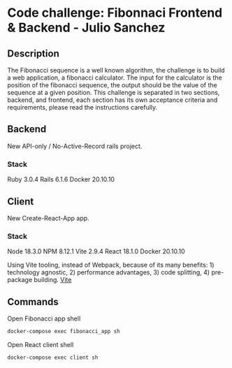 # Code challenge: Fibonnaci Frontend & Backend - Julio Sanchez

## Description

The Fibonacci sequence is a well known algorithm, the challenge is to build a web application, a fibonacci calculator. The input for the calculator is the position of the fibonacci sequence, the output should be the value of the sequence at a given position.
This challenge is separated in two sections, backend, and frontend, each section has its own acceptance criteria and requirements, please read the instructions carefully. 

## Backend

New API-only / No-Active-Record rails project.

### Stack
Ruby	3.0.4
Rails	6.1.6
Docker	20.10.10

## Client

New Create-React-App app.

### Stack
Node	18.3.0
NPM		8.12.1
Vite	2.9.4
React	18.1.0
Docker	20.10.10

Using Vite tooling, instead of Webpack, because of its many benefits: 1) technology agnostic, 2) performance advantages, 3) code splitting, 4) pre-package building. [Vite](https://vitejs.dev/guide/why.html) 

## Commands

Open Fibonacci app shell
```bash
docker-compose exec fibonacci_app sh
```

Open React client shell
```bash
docker-compose exec client sh
```